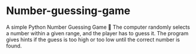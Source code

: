 # Number-guessing-game
A simple Python Number Guessing Game 🎲   The computer randomly selects a number within a given range, and the player has to guess it.   The program gives hints if the guess is too high or too low until the correct number is found.  
